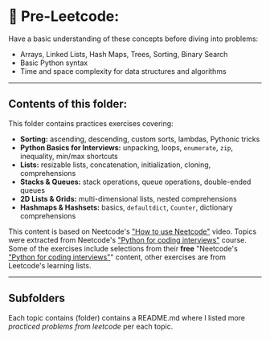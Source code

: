 # 🧠 Pre-Leetcode:

Have a basic understanding of these concepts before diving into problems:

- Arrays, Linked Lists, Hash Maps, Trees, Sorting, Binary Search  
- Basic Python syntax 
- Time and space complexity for data structures and algorithms  

---

## Contents of this folder:

This folder contains practices exercises covering:

- **Sorting:** ascending, descending, custom sorts, lambdas, Pythonic tricks  
- **Python Basics for Interviews:** unpacking, loops, `enumerate`, `zip`, inequality, min/max shortcuts  
- **Lists:** resizable lists, concatenation, initialization, cloning, comprehensions  
- **Stacks & Queues:** stack operations, queue operations, double-ended queues  
- **2D Lists & Grids:** multi-dimensional lists, nested comprehensions  
- **Hashmaps & Hashsets:** basics, `defaultdict`, `Counter`, dictionary comprehensions 

This content is based on Neetcode's ["How to use Neetcode"](https://neetcode.io/courses/lessons/how-to-use-neetcode-effectively) video.
Topics were extracted from Neetcode's ["Python for coding interviews"](https://neetcode.io/courses) course. Some of the exercises include selections from their **free** "Neetcode's ["Python for coding interviews"](https://neetcode.io/courses)" content, other exercises are from Leetcode's learning lists.

---

## Subfolders

Each topic contains (folder) contains a README.md where I listed more *practiced problems from leetcode* per each topic.